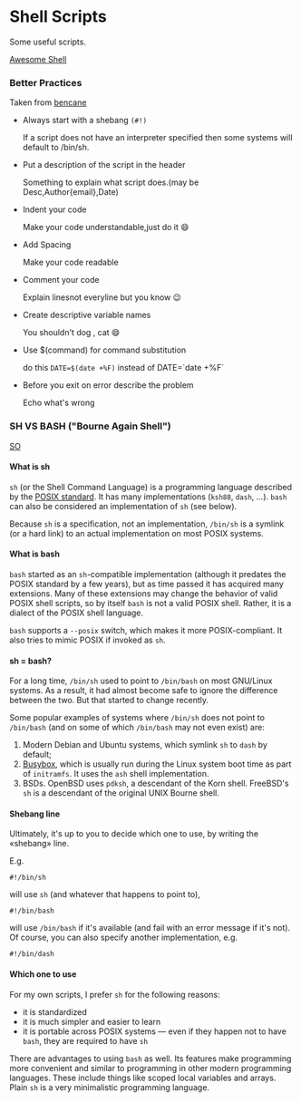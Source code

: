 # Shell Scripts

Some useful scripts.

[Awesome Shell](https://github.com/alebcay/awesome-shell)

### Better Practices

Taken from [bencane](http://bencane.com/2014/06/06/8-tips-for-creating-better-bash-scripts/)

* Always start with a shebang `(#!)`

    If a script does not have an interpreter specified then some systems will default to /bin/sh.
    
* Put a description of the script in the header

    Something to explain what script does.(may be Desc,Author{email},Date)
    
* Indent your code

    Make your code understandable,just do it :smile:
    
* Add Spacing

    Make your code readable
    
* Comment your code

    Explain linesnot everyline but you know :wink:
    
* Create descriptive variable names

    You shouldn't dog , cat :smile:
    
* Use $(command) for command substitution

    do this `DATE=$(date +%F)` instead of DATE=\`date +%F\`
    
* Before you exit on error describe the problem

    Echo what's wrong

### SH VS BASH ("Bourne Again Shell")

[SO](http://stackoverflow.com/questions/5725296/difference-between-sh-and-bash)

#### What is sh

`sh` (or the Shell Command Language) is a programming language described by the [POSIX
standard](http://pubs.opengroup.org/onlinepubs/009695399/utilities/xcu_chap02.html).
It has many implementations (`ksh88`, `dash`, ...). `bash` can also be
considered an implementation of `sh` (see below).

Because `sh` is a specification, not an implementation, `/bin/sh` is a symlink
(or a hard link) to an actual implementation on most POSIX systems.

#### What is bash

`bash` started as an `sh`-compatible implementation (although it predates the POSIX standard by a few years), but as time passed it has acquired many extensions. Many of these extensions may change the behavior of valid POSIX shell scripts, so by itself `bash` is not a valid POSIX shell. Rather, it is a dialect of the POSIX shell language.

`bash` supports a `--posix` switch, which makes it more POSIX-compliant. It also tries to mimic POSIX if invoked as `sh`.

#### sh = bash?

For a long time, `/bin/sh` used to point to `/bin/bash` on most GNU/Linux systems. As a result, it had almost become safe to ignore the difference between the two. But that started to change recently.

Some popular examples of systems where `/bin/sh` does not point to `/bin/bash` (and on some of which `/bin/bash` may not even exist) are:

1. Modern Debian and Ubuntu systems, which symlink `sh` to `dash` by default;
2. [Busybox](https://en.wikipedia.org/wiki/BusyBox), which is usually run during the Linux system boot time as part of `initramfs`. It uses the `ash` shell implementation.
3. BSDs. OpenBSD uses `pdksh`, a descendant of the Korn shell. FreeBSD's `sh` is a descendant of the original UNIX Bourne shell.

#### Shebang line

Ultimately, it's up to you to decide which one to use, by writing the «shebang» line.

E.g.

    #!/bin/sh

will use `sh` (and whatever that happens to point to),

    #!/bin/bash

will use `/bin/bash` if it's available (and fail with an error message if it's not). Of course, you can also specify another implementation, e.g.

    #!/bin/dash

#### Which one to use

For my own scripts, I prefer `sh` for the following reasons:

* it is standardized
* it is much simpler and easier to learn
* it is portable across POSIX systems — even if they happen not to have `bash`, they are required to have `sh`

There are advantages to using `bash` as well. Its features make programming more convenient and similar to programming in other modern programming languages. These include things like scoped local variables and arrays. Plain `sh` is a very minimalistic programming language.

